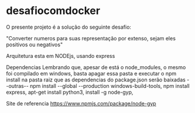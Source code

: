 # desafiocomdocker

O presente projeto é a solução do seguinte desafio:

"Converter numeros para suas representação por extenso, sejam eles positivos ou negativos"

Arquitetura esta em NODEjs, usando express

Dependencias
Lembrando que, apesar de está o node_modules, o mesmo foi compilado em windows, basta apagar essa pasta e executar o npm install na pasta raiz que as dependencias do package.json serão baixadas
--outras--
npm install --global --production windows-build-tools,
npm install express,
apt-get install python3,
install -g node-gyp,


Site de referencia 
https://www.npmjs.com/package/node-gyp
